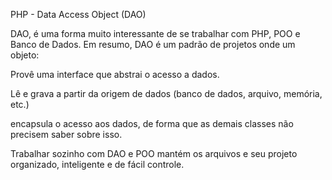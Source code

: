 PHP - Data Access Object (DAO)

DAO, é uma forma muito interessante de se trabalhar com PHP, POO e Banco de Dados.
Em resumo, DAO é um padrão de projetos onde um objeto:

Provê uma interface que abstrai o acesso a dados.

Lê e grava a partir da origem de dados (banco de dados, arquivo, memória, etc.)

encapsula o acesso aos dados, de forma que as demais classes não precisem saber sobre isso.

Trabalhar sozinho com DAO e POO mantém os arquivos e seu projeto organizado, inteligente e de fácil controle.
